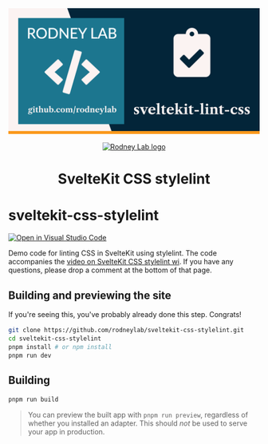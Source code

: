 <img src="./images/rodneylab-github-sveltekit-css-stylelint.png" alt="Rodney Lab sveltekit-css-stylelint Github banner">

<p align="center">
  <a aria-label="Open Rodney Lab site" href="https://rodneylab.com" rel="nofollow noopener noreferrer">
    <img alt="Rodney Lab logo" src="https://rodneylab.com/assets/icon.png" width="60" />
  </a>
</p>
<h1 align="center">
  SvelteKit CSS stylelint
</h1>

# sveltekit-css-stylelint

[![Open in Visual Studio Code](https://open.vscode.dev/badges/open-in-vscode.svg)](https://open.vscode.dev/rodneylab/sveltekit-css-stylelint)

Demo code for linting CSS in SvelteKit using stylelint. The code accompanies the <a aria-label="Open Rodney Lab blog post on using Session storage with Svelte Kit" href="https://rodneylab.com/sveltekit-css-stylelint/">video on SvelteKit CSS stylelint wi</a>. If you have any questions, please drop a comment at the bottom of that page.

## Building and previewing the site

If you're seeing this, you've probably already done this step. Congrats!

```bash
git clone https://github.com/rodneylab/sveltekit-css-stylelint.git
cd sveltekit-css-stylelint
pnpm install # or npm install
pnpm run dev
```

## Building

```bash
pnpm run build
```

> You can preview the built app with `pnpm run preview`, regardless of whether you installed an adapter. This should _not_ be used to serve your app in production.
